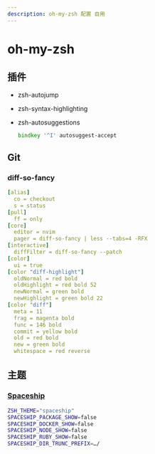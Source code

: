 ```yaml
---
description: oh-my-zsh 配置 自用
---
```


# oh-my-zsh

## 插件

- zsh-autojump
- zsh-syntax-highlighting
- zsh-autosuggestions

  ```zsh
  bindkey '^I' autosuggest-accept
  ```

## Git

### diff-so-fancy

```yaml
[alias]
  co = checkout
  s = status
[pull]
  ff = only
[core]
  editor = nvim
  pager = diff-so-fancy | less --tabs=4 -RFX
[interactive]
  diffFilter = diff-so-fancy --patch
[color]
  ui = true
[color "diff-highlight"]
  oldNormal = red bold
  oldHighlight = red bold 52
  newNormal = green bold
  newHighlight = green bold 22
[color "diff"]
  meta = 11
  frag = magenta bold
  func = 146 bold
  commit = yellow bold
  old = red bold
  new = green bold
  whitespace = red reverse
```

## 主题

### [Spaceship](https://spaceship-prompt.sh/getting-started/)

```zsh
ZSH_THEME="spaceship"
SPACESHIP_PACKAGE_SHOW=false
SPACESHIP_DOCKER_SHOW=false
SPACESHIP_NODE_SHOW=false
SPACESHIP_RUBY_SHOW=false
SPACESHIP_DIR_TRUNC_PREFIX=…/
```
